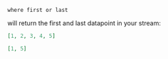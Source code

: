 ```
where first or last
```

will return the first and last datapoint in your stream:

```json
[1, 2, 3, 4, 5]
```

```json
[1, 5]
```
